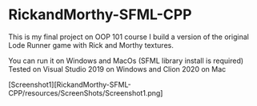 # RickandMorthy-SFML-CPP

This is my final project on OOP 101 course
I build a version of the original Lode Runner game with Rick and Morthy textures.

You can run it on Windows and MacOs (SFML library install is required)
Tested on Visual Studio 2019 on Windows and Clion 2020 on Mac

[Screenshot1][RickandMorthy-SFML-CPP/resources/ScreenShots/Screenshot1.png]

